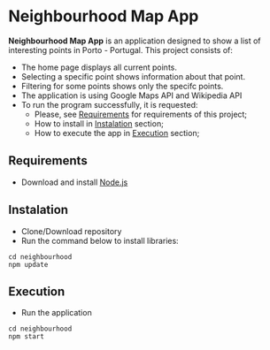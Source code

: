 # Neighbourhood Map App

**Neighbourhood Map App** is an application designed to show a list of interesting points in Porto - Portugal. This project consists of:
* The home page displays all current points.
* Selecting a specific point shows information about that point.
* Filtering for some points shows only the specifc points.
* The application is using Google Maps API and Wikipedia API
* To run the program successfully, it is requested:
    * Please, see [Requirements](#requirements) for requirements of this project;
    * How to install in [Instalation](#Instalation) section;
    * How to execute the app in [Execution](#execution) section;

## Requirements

* Download and install [Node.js](https://nodejs.org/en/)

## Instalation

* Clone/Download repository
* Run the command below to install libraries:
```
cd neighbourhood
npm update
```

## Execution

* Run the application
```
cd neighbourhood
npm start
```
